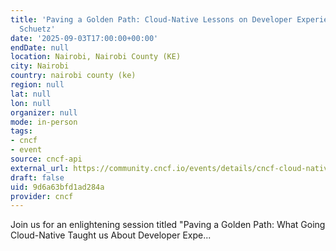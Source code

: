 ```yaml
---
title: 'Paving a Golden Path: Cloud-Native Lessons on Developer Experience with Thomas
  Schuetz'
date: '2025-09-03T17:00:00+00:00'
endDate: null
location: Nairobi, Nairobi County (KE)
city: Nairobi
country: nairobi county (ke)
region: null
lat: null
lon: null
organizer: null
mode: in-person
tags:
- cncf
- event
source: cncf-api
external_url: https://community.cncf.io/events/details/cncf-cloud-native-nairobi-presents-paving-a-golden-path-cloud-native-lessons-on-developer-experience-with-thomas-schuetz/
draft: false
uid: 9d6a63bfd1ad284a
provider: cncf
---
```

Join us for an enlightening session titled "Paving a Golden Path: What Going Cloud-Native Taught us About Developer Expe...
